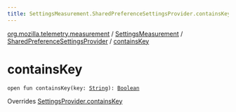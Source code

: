 ```yaml
---
title: SettingsMeasurement.SharedPreferenceSettingsProvider.containsKey - 
---
```


[org.mozilla.telemetry.measurement](../../index.html) / [SettingsMeasurement](../index.html) / [SharedPreferenceSettingsProvider](index.html) / [containsKey](./contains-key.html)

# containsKey

`open fun containsKey(key: `[`String`](https://kotlinlang.org/api/latest/jvm/stdlib/kotlin/-string/index.html)`): `[`Boolean`](https://kotlinlang.org/api/latest/jvm/stdlib/kotlin/-boolean/index.html)

Overrides [SettingsProvider.containsKey](../-settings-provider/contains-key.html)

